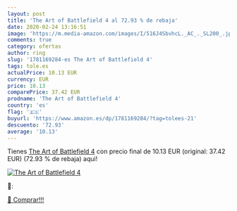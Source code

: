 ```yaml
---
layout: post
title: 'The Art of Battlefield 4 al 72.93 % de rebaja'
date: 2020-02-24 13:16:51
image: 'https://m.media-amazon.com/images/I/516J4SbvhcL._AC_._SL200_.jpg'
comments: true
category: ofertas
author: ring
slug: '1781169284-es The Art of Battlefield 4'
tags: tole.es
actualPrice: 10.13 EUR
currency: EUR
price: 10.13
comparePrice: 37.42 EUR
prodname: 'The Art of Battlefield 4'
country: 'es'
flag: '🇪🇸'
buyurl: 'https://www.amazon.es/dp/1781169284/?tag=tolees-21'
descuento: '72.93'
average: '10.13'
---
```


Tienes [The Art of Battlefield 4](https://www.amazon.es/dp/1781169284/?tag=tolees-21) con precio final de  10.13 EUR (original: 37.42 EUR) (72.93 %  de rebaja) aqui!

[![The Art of Battlefield 4](https://m.media-amazon.com/images/I/516J4SbvhcL._AC_._SL200_.jpg)](https://www.amazon.es/dp/1781169284/?tag=tolees-21)

🔎:


[🛒 Comprar!!!](https://www.amazon.es/dp/1781169284/?tag=tolees-21)
